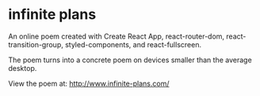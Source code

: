 # infinite plans

An online poem created with Create React App, react-router-dom, react-transition-group, styled-components, and react-fullscreen.

The poem turns into a concrete poem on devices smaller than the average desktop.

View the poem at:
http://www.infinite-plans.com/

